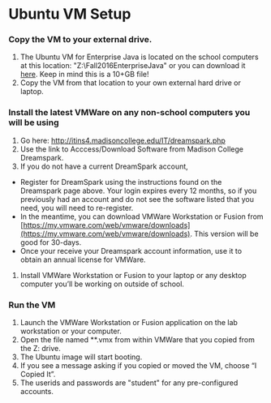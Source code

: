 # Ubuntu VM Setup

### Copy the VM to your external drive.

1. The Ubuntu VM for Enterprise Java is located on the school computers at this location: "Z:\Fall2016EnterpriseJava" or you can download it [here](https://drive.google.com/folderview?id=0B0kWUgGEKp_EWTlfZV9vRTdETFk&usp=sharing). Keep in mind this is a 10+GB file!
1. Copy the VM from that location to your own external hard drive or laptop.

### Install the latest VMWare on any non-school computers you will be using

1. Go here: http://itins4.madisoncollege.edu/IT/dreamspark.php
1. Use the link to Acccess/Download Software from Madison College Dreamspark.
1. If you do not have a current DreamSpark account,
  * Register for DreamSpark using the instructions found on the Dreamspark page above. Your login expires every 12 months, so if you previously had an account and do not see the software listed that you need, you will need to re-register.
  * In the meantime, you can download VMWare Workstation or Fusion from [https://my.vmware.com/web/vmware/downloads](https://my.vmware.com/web/vmware/downloads). This version will be good for 30-days.
  * Once your receive your Dreamspark account information, use it to obtain an annual license for VMWare.
1. Install VMWare Workstation or Fusion to your laptop or any desktop computer you’ll be working on outside of school.

### Run the VM

1. Launch the VMWare Workstation or Fusion application on the lab workstation or your computer.
1. Open the file named **.vmx from within VMWare that you copied from the Z: drive.
1. The Ubuntu image will start booting.
1. If you see a message asking if you copied or moved the VM, choose “I Copied It”.
2. The userids and passwords are "student" for any pre-configured accounts. 
 

